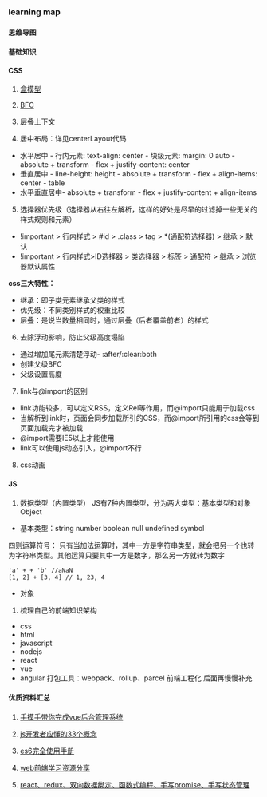 ### learning map
#### 思维导图

#### 基础知识
#### CSS
1. [盒模型](./css/boxModel.md "盒模型")

2. [BFC](./css/bfc.md "BFC")

3. 层叠上下文

4. 居中布局：详见centerLayout代码

* 水平居中 - 行内元素: text-align: center - 块级元素: margin: 0 auto - absolute + transform - flex + justify-content: center
* 垂直居中 - line-height: height - absolute + transform - flex + align-items: center - table
* 水平垂直居中- absolute + transform - flex + justify-content + align-items

5. 选择器优先级（选择器从右往左解析，这样的好处是尽早的过滤掉一些无关的样式规则和元素）
* !important > 行内样式 > #id > .class > tag > *(通配符选择器) > 继承 > 默认
* !important > 行内样式>ID选择器 > 类选择器 > 标签 > 通配符 > 继承 > 浏览器默认属性

**css三大特性：**
* 继承：即子类元素继承父类的样式
* 优先级：不同类别样式的权重比较
* 层叠：是说当数量相同时，通过层叠（后者覆盖前者）的样式

6. 去除浮动影响，防止父级高度塌陷
* 通过增加尾元素清楚浮动- :after/:clear:both
* 创建父级BFC
* 父级设置高度

7. link与@import的区别
* link功能较多，可以定义RSS，定义Rel等作用，而@import只能用于加载css
* 当解析到link时，页面会同步加载所引的CSS，而@import所引用的css会等到页面加载完才被加载
* @import需要IE5以上才能使用
* link可以使用js动态引入，@import不行

8. css动画

#### JS
1. 数据类型（内置类型）
JS有7种内置类型，分为两大类型：基本类型和对象Object

* 基本类型：string  number  boolean null  undefined symbol

四则运算符号：
只有当加法运算时，其中一方是字符串类型，就会把另一个也转为字符串类型。其他运算只要其中一方是数字，那么另一方就转为数字

```
'a' + + 'b' //aNaN
[1, 2] + [3, 4] // 1, 23, 4
```
* 对象









1. 梳理自己的前端知识架构
* css
* html
* javascript
* nodejs
* react
* vue
* angular
打包工具：webpack、rollup、parcel
前端工程化
后面再慢慢补充

#### 优质资料汇总

1. [手摸手带你完成vue后台管理系统](https://github.com/PanJiaChen/vue-element-admin "vue")

2. [js开发者应懂的33个概念](https://github.com/stephentian/33-js-concepts "")
3. [es6完全使用手册](https://juejin.im/post/5bfe05505188252098022400 "es6手册")
4. [web前端学习资源分享](https://juejin.im/post/5a0c1956f265da430a501f51 "学习资源")
5. [react、redux、双向数据绑定、函数式编程、手写promise、手写状态管理](https://juejin.im/post/5c1f01fef265da61587723f4 "五星好文")
